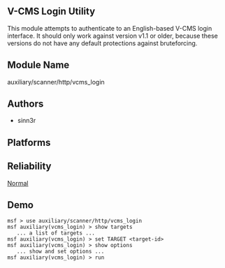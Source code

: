 ## V-CMS Login Utility

This module attempts to authenticate to an English-based 
V-CMS login interface. It should only work against version 
v1.1 or older, because these versions do not have any 
default protections against bruteforcing.


## Module Name
auxiliary/scanner/http/vcms_login

## Authors
* sinn3r





## Platforms


## Reliability
[Normal](https://github.com/rapid7/metasploit-framework/wiki/Exploit-Ranking)

## Demo

```
msf > use auxiliary/scanner/http/vcms_login
msf auxiliary(vcms_login) > show targets
   ... a list of targets ...
msf auxiliary(vcms_login) > set TARGET <target-id>
msf auxiliary(vcms_login) > show options
   ... show and set options ...
msf auxiliary(vcms_login) > run
```
    
    